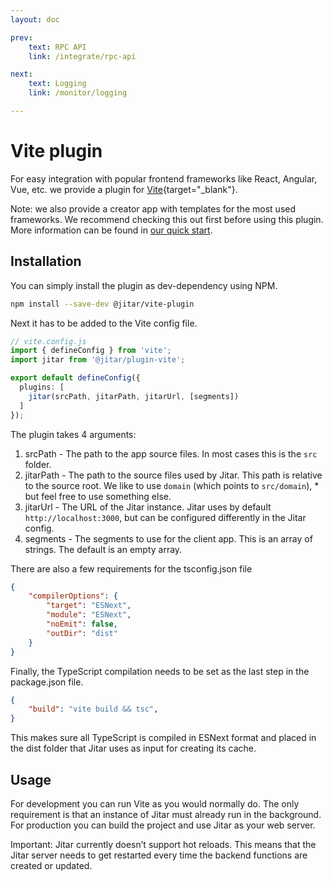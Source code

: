 ```yaml
---
layout: doc

prev:
    text: RPC API
    link: /integrate/rpc-api

next:
    text: Logging
    link: /monitor/logging

---
```


# Vite plugin

For easy integration with popular frontend frameworks like React, Angular, Vue, etc. we provide a plugin for [Vite](https://vitejs.dev/){target="_blank"}.

Note: we also provide a creator app with templates for the most used frameworks. We recommend checking this out first before using this plugin. More information can be found in [our quick start](../introduction/quick-start).

## Installation

You can simply install the plugin as dev-dependency using NPM.

```bash
npm install --save-dev @jitar/vite-plugin
```

Next it has to be added to the Vite config file.

```ts
// vite.config.js
import { defineConfig } from 'vite';
import jitar from '@jitar/plugin-vite';

export default defineConfig({
  plugins: [
	jitar(srcPath, jitarPath, jitarUrl, [segments])
  ]
});
```

The plugin takes 4 arguments:

1. srcPath - The path to the app source files. In most cases this is the `src` folder.
1. jitarPath - The path to the source files used by Jitar. This path is relative to the source root. We like to use `domain` (which points to `src/domain`), * but feel free to use something else.
1. jitarUrl - The URL of the Jitar instance. Jitar uses by default `http://localhost:3000`, but can be configured differently in the Jitar config.
1. segments - The segments to use for the client app. This is an array of strings. The default is an empty array.

There are also a few requirements for the tsconfig.json file

```json
{
    "compilerOptions": {
        "target": "ESNext",
        "module": "ESNext",
        "noEmit": false,
        "outDir": "dist"
    }
}
```

Finally, the TypeScript compilation needs to be set as the last step in the package.json file.

```json
{
    "build": "vite build && tsc",
}
```

This makes sure all TypeScript is compiled in ESNext format and placed in the dist folder that Jitar uses as input for creating its cache.

## Usage

For development you can run Vite as you would normally do. The only requirement is that an instance of Jitar must already run in the background. For production you can build the project and use Jitar as your web server.

Important: Jitar currently doesn’t support hot reloads. This means that the Jitar server needs to get restarted every time the backend functions are created or updated.
